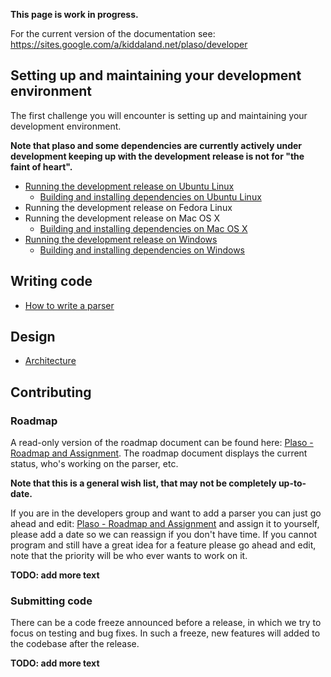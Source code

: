 **This page is work in progress.**

For the current version of the documentation see: https://sites.google.com/a/kiddaland.net/plaso/developer

## Setting up and maintaining your development environment
The first challenge you will encounter is setting up and maintaining your development environment.

**Note that plaso and some dependencies are currently actively under development keeping up with the development release is not for "the faint of heart".**

* [Running the development release on Ubuntu Linux](https://github.com/log2timeline/plaso/wiki/Development-release-Ubuntu)
  * [Building and installing dependencies on Ubuntu Linux](https://github.com/log2timeline/plaso/wiki/Dependencies---Ubuntu)
* Running the development release on Fedora Linux
* Running the development release on Mac OS X
  * [Building and installing dependencies on Mac OS X](https://github.com/log2timeline/plaso/wiki/Dependencies-Mac-OS-X)
* [Running the development release on Windows](https://github.com/log2timeline/plaso/wiki/Development-release-Windows)
  * [Building and installing dependencies on Windows](https://github.com/log2timeline/plaso/wiki/Dependencies---Ubuntu)

## Writing code
* [How to write a parser](https://sites.google.com/a/kiddaland.net/plaso/developer/parsers)

## Design
* [Architecture](https://sites.google.com/a/kiddaland.net/plaso/developer/architecture)

## Contributing
### Roadmap
A read-only version of the roadmap document can be found here: [Plaso - Roadmap and Assignment](http://goo.gl/cRjA7y). The roadmap document displays the current status, who's working on the parser, etc.

**Note that this is a general wish list, that may not be completely up-to-date.**

If you are in the developers group and want to add a parser you can just go ahead and edit: [Plaso - Roadmap and Assignment](http://goo.gl/IIs4HM) and assign it to yourself, please add a date so we can reassign if you don't have time. If you cannot program and still have a great idea for a feature please go ahead and edit, note that the priority will be who ever wants to work on it.

**TODO: add more text**

### Submitting code
There can be a code freeze announced before a release, in which we try to focus on testing and bug fixes. In such a freeze, new features will added to the codebase after the release.

**TODO: add more text**
